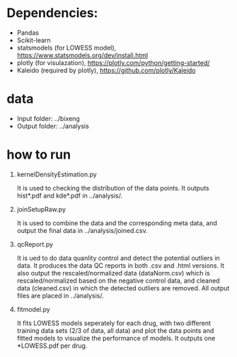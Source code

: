 # Dependencies:
- Pandas
- Scikit-learn 
- statsmodels (for LOWESS model), https://www.statsmodels.org/dev/install.html
- plotly (for visulazation), https://plotly.com/python/getting-started/
- Kaleido (required by plotly), https://github.com/plotly/Kaleido

# data
- Input folder: ../bixeng
- Output folder: ../analysis

# how to run
1. kernelDensityEstimation.py

   It is used to checking the distribution of the data points. It outputs hist*.pdf and kde*.pdf in ../analysis/.

2. joinSetupRaw.py

   It is used to combine the data and the corresponding meta data, and output the final data in ../analysis/joined.csv.

3. qcReport.py

   It is ued to do data quanlity control and detect the potential outliers in data. It produces the data QC reports in both .csv and .html versions. It also output the rescaled/normalized data (dataNorm.csv) which is rescaled/normalized based on the negative control data, and cleaned data (cleaned.csv) in which the detected outliers are removed. All output files are placed in ../analysis/. 

4. fitmodel.py

   It fits LOWESS models seperately for each drug, with two different training data sets (2/3 of data, all data) and plot the data points and fitted models to visualize the performance of models. It outputs one *LOWESS.pdf per drug.

